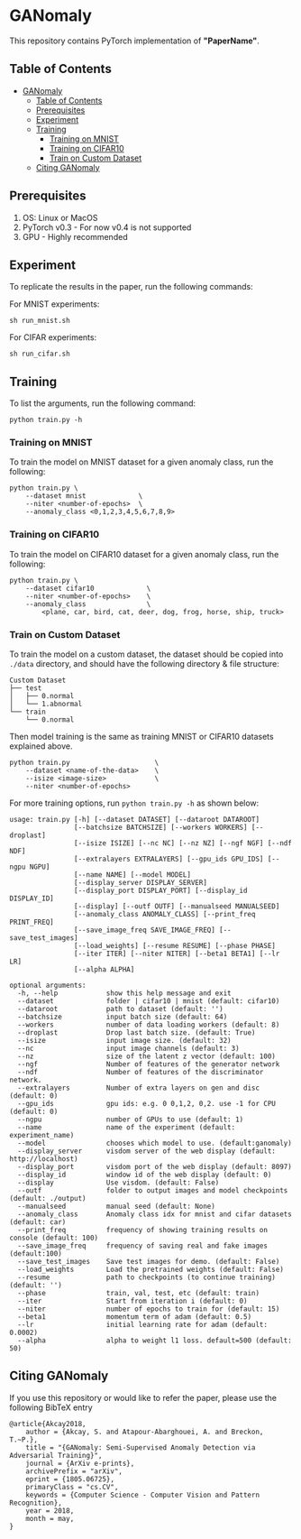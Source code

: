 # GANomaly

This repository contains PyTorch implementation of **"PaperName"**.

##  Table of Contents
- [GANomaly](#ganomaly)
    - [Table of Contents](#table-of-contents)
    - [Prerequisites](#prerequisites)
    - [Experiment](#experiment)
    - [Training](#training)
        - [Training on MNIST](#training-on-mnist)
        - [Training on CIFAR10](#training-on-cifar10)
        - [Train on Custom Dataset](#train-on-custom-dataset)
    - [Citing GANomaly](#citing-ganomaly)


## Prerequisites
1. OS: Linux or MacOS
2. PyTorch v0.3 - For now v0.4 is not supported
3. GPU - Highly recommended


## Experiment

To replicate the results in the paper, run the following commands:

For MNIST experiments:
``` shell
sh run_mnist.sh
```

For CIFAR experiments:
``` shell
sh run_cifar.sh
```

## Training
To list the arguments, run the following command:
```
python train.py -h
```

### Training on MNIST
To train the model on MNIST dataset for a given anomaly class, run the following:

``` 
python train.py \
    --dataset mnist             \
    --niter <number-of-epochs>  \
    --anomaly_class <0,1,2,3,4,5,6,7,8,9>
```

### Training on CIFAR10
To train the model on CIFAR10 dataset for a given anomaly class, run the following:

``` 
python train.py \
    --dataset cifar10             \
    --niter <number-of-epochs>    \
    --anomaly_class               \
        <plane, car, bird, cat, deer, dog, frog, horse, ship, truck>
```

### Train on Custom Dataset
To train the model on a custom dataset, the dataset should be copied into `./data` directory, and should have the following directory & file structure:

```
Custom Dataset
├── test
│   ├── 0.normal
│   └── 1.abnormal
└── train
    └── 0.normal

```

Then model training is the same as training MNIST or CIFAR10 datasets explained above.

```
python train.py                     \
    --dataset <name-of-the-data>    \
    --isize <image-size>            \
    --niter <number-of-epochs>
```

For more training options, run `python train.py -h` as shown below:
```
usage: train.py [-h] [--dataset DATASET] [--dataroot DATAROOT]
                [--batchsize BATCHSIZE] [--workers WORKERS] [--droplast]
                [--isize ISIZE] [--nc NC] [--nz NZ] [--ngf NGF] [--ndf NDF]
                [--extralayers EXTRALAYERS] [--gpu_ids GPU_IDS] [--ngpu NGPU]
                [--name NAME] [--model MODEL]
                [--display_server DISPLAY_SERVER]
                [--display_port DISPLAY_PORT] [--display_id DISPLAY_ID]
                [--display] [--outf OUTF] [--manualseed MANUALSEED]
                [--anomaly_class ANOMALY_CLASS] [--print_freq PRINT_FREQ]
                [--save_image_freq SAVE_IMAGE_FREQ] [--save_test_images]
                [--load_weights] [--resume RESUME] [--phase PHASE]
                [--iter ITER] [--niter NITER] [--beta1 BETA1] [--lr LR]
                [--alpha ALPHA]

optional arguments:
  -h, --help            show this help message and exit
  --dataset             folder | cifar10 | mnist (default: cifar10)
  --dataroot            path to dataset (default: '')
  --batchsize           input batch size (default: 64)
  --workers             number of data loading workers (default: 8)
  --droplast            Drop last batch size. (default: True)
  --isize               input image size. (default: 32)
  --nc                  input image channels (default: 3)
  --nz                  size of the latent z vector (default: 100)
  --ngf                 Number of features of the generator network
  --ndf                 Number of features of the discriminator network.
  --extralayers         Number of extra layers on gen and disc (default: 0)
  --gpu_ids             gpu ids: e.g. 0 0,1,2, 0,2. use -1 for CPU (default: 0)
  --ngpu                number of GPUs to use (default: 1)
  --name                name of the experiment (default: experiment_name)
  --model               chooses which model to use. (default:ganomaly)
  --display_server      visdom server of the web display (default: http://localhost)
  --display_port        visdom port of the web display (default: 8097)
  --display_id          window id of the web display (default: 0)
  --display             Use visdom. (default: False)
  --outf                folder to output images and model checkpoints (default: ./output)
  --manualseed          manual seed (default: None)
  --anomaly_class       Anomaly class idx for mnist and cifar datasets (default: car)
  --print_freq          frequency of showing training results on console (default: 100)
  --save_image_freq     frequency of saving real and fake images (default:100)
  --save_test_images    Save test images for demo. (default: False)
  --load_weights        Load the pretrained weights (default: False)
  --resume              path to checkpoints (to continue training) (default: '')
  --phase               train, val, test, etc (default: train)
  --iter                Start from iteration i (default: 0)
  --niter               number of epochs to train for (default: 15)
  --beta1               momentum term of adam (default: 0.5)
  --lr                  initial learning rate for adam (default: 0.0002)
  --alpha               alpha to weight l1 loss. default=500 (default: 50)

```

## Citing GANomaly
If you use this repository or would like to refer the paper, please use the following BibTeX entry
```
@article{Akcay2018,
    author = {Akcay, S. and Atapour-Abarghouei, A. and Breckon, T.~P.},
    title = "{GANomaly: Semi-Supervised Anomaly Detection via Adversarial Training}",
    journal = {ArXiv e-prints},
    archivePrefix = "arXiv",
    eprint = {1805.06725},
    primaryClass = "cs.CV",
    keywords = {Computer Science - Computer Vision and Pattern Recognition},
    year = 2018,
    month = may,
}
```